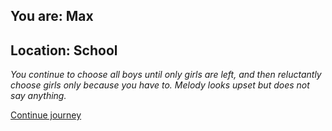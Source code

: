 
## You are: Max
## Location: School

*You continue to choose all boys until only girls are left, and then reluctantly choose girls only because
you have to. Melody looks upset but does not say anything.*

[Continue journey](/node/running)